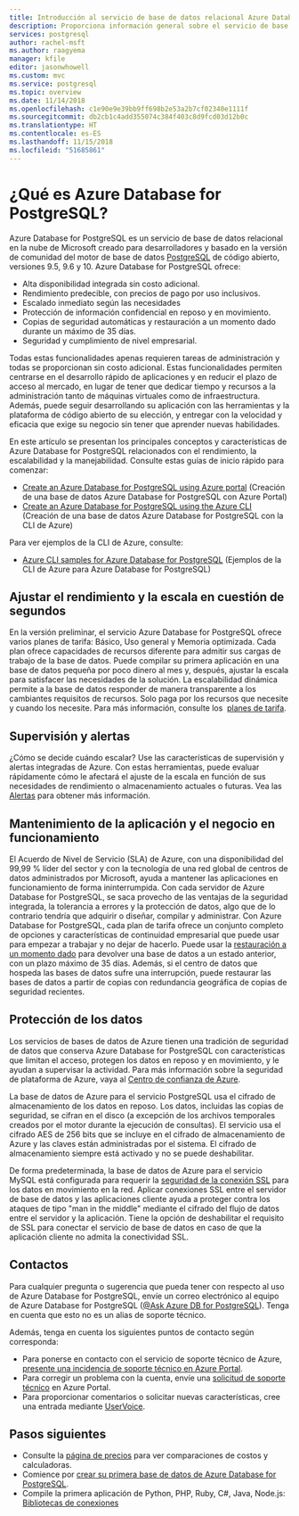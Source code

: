 ```yaml
---
title: Introducción al servicio de base de datos relacional Azure Database for PostgreSQL
description: Proporciona información general sobre el servicio de base de datos relacional de Azure Database for MySQL.
services: postgresql
author: rachel-msft
ms.author: raagyema
manager: kfile
editor: jasonwhowell
ms.custom: mvc
ms.service: postgresql
ms.topic: overview
ms.date: 11/14/2018
ms.openlocfilehash: c1e90e9e39bb9ff698b2e53a2b7cf02340e1111f
ms.sourcegitcommit: db2cb1c4add355074c384f403c8d9fcd03d12b0c
ms.translationtype: HT
ms.contentlocale: es-ES
ms.lasthandoff: 11/15/2018
ms.locfileid: "51685861"
---
```

# <a name="what-is-azure-database-for-postgresql"></a>¿Qué es Azure Database for PostgreSQL?

Azure Database for PostgreSQL es un servicio de base de datos relacional en la nube de Microsoft creado para desarrolladores y basado en la versión de comunidad del motor de base de datos [PostgreSQL](https://www.postgresql.org/) de código abierto, versiones 9.5, 9.6 y 10. Azure Database for PostgreSQL ofrece:

- Alta disponibilidad integrada sin costo adicional.
- Rendimiento predecible, con precios de pago por uso inclusivos.
- Escalado inmediato según las necesidades
- Protección de información confidencial en reposo y en movimiento.
- Copias de seguridad automáticas y restauración a un momento dado durante un máximo de 35 días.
- Seguridad y cumplimiento de nivel empresarial.

Todas estas funcionalidades apenas requieren tareas de administración y todas se proporcionan sin costo adicional. Estas funcionalidades permiten centrarse en el desarrollo rápido de aplicaciones y en reducir el plazo de acceso al mercado, en lugar de tener que dedicar tiempo y recursos a la administración tanto de máquinas virtuales como de infraestructura. Además, puede seguir desarrollando su aplicación con las herramientas y la plataforma de código abierto de su elección, y entregar con la velocidad y eficacia que exige su negocio sin tener que aprender nuevas habilidades. 

En este artículo se presentan los principales conceptos y características de Azure Database for PostgreSQL relacionados con el rendimiento, la escalabilidad y la manejabilidad. Consulte estas guías de inicio rápido para comenzar:

- [Create an Azure Database for PostgreSQL using Azure portal](quickstart-create-server-database-portal.md) (Creación de una base de datos Azure Database for PostgreSQL con Azure Portal)
- [Create an Azure Database for PostgreSQL using the Azure CLI](quickstart-create-server-database-azure-cli.md) (Creación de una base de datos Azure Database for PostgreSQL con la CLI de Azure)

Para ver ejemplos de la CLI de Azure, consulte:

- [Azure CLI samples for Azure Database for PostgreSQL](./sample-scripts-azure-cli.md) (Ejemplos de la CLI de Azure para Azure Database for PostgreSQL)

## <a name="adjust-performance-and-scale-within-seconds"></a>Ajustar el rendimiento y la escala en cuestión de segundos
En la versión preliminar, el servicio Azure Database for PostgreSQL ofrece varios planes de tarifa: Básico, Uso general y Memoria optimizada. Cada plan ofrece capacidades de recursos diferente para admitir sus cargas de trabajo de la base de datos. Puede compilar su primera aplicación en una base de datos pequeña por poco dinero al mes y, después, ajustar la escala para satisfacer las necesidades de la solución. La escalabilidad dinámica permite a la base de datos responder de manera transparente a los cambiantes requisitos de recursos. Solo paga por los recursos que necesite y cuando los necesite. Para más información, consulte los  [planes de tarifa](concepts-pricing-tiers.md).

## <a name="monitoring-and-alerting"></a>Supervisión y alertas
¿Cómo se decide cuándo escalar? Use las características de supervisión y alertas integradas de Azure. Con estas herramientas, puede evaluar rápidamente cómo le afectará el ajuste de la escala en función de sus necesidades de rendimiento o almacenamiento actuales o futuras. Vea las [Alertas](howto-alert-on-metric.md) para obtener más información.

## <a name="keep-your-app-and-business-running"></a>Mantenimiento de la aplicación y el negocio en funcionamiento
El Acuerdo de Nivel de Servicio (SLA) de Azure, con una disponibilidad del 99,99 % líder del sector y con la tecnología de una red global de centros de datos administrados por Microsoft, ayuda a mantener las aplicaciones en funcionamiento de forma ininterrumpida. Con cada servidor de Azure Database for PostgreSQL, se saca provecho de las ventajas de la seguridad integrada, la tolerancia a errores y la protección de datos, algo que de lo contrario tendría que adquirir o diseñar, compilar y administrar. Con Azure Database for PostgreSQL, cada plan de tarifa ofrece un conjunto completo de opciones y características de continuidad empresarial que puede usar para empezar a trabajar y no dejar de hacerlo. Puede usar la [restauración a un momento dado](howto-restore-server-portal.md) para devolver una base de datos a un estado anterior, con un plazo máximo de 35 días. Además, si el centro de datos que hospeda las bases de datos sufre una interrupción, puede restaurar las bases de datos a partir de copias con redundancia geográfica de copias de seguridad recientes.

## <a name="secure-your-data"></a>Protección de los datos
Los servicios de bases de datos de Azure tienen una tradición de seguridad de datos que conserva Azure Database for PostgreSQL con características que limitan el acceso, protegen los datos en reposo y en movimiento, y le ayudan a supervisar la actividad. Para más información sobre la seguridad de plataforma de Azure, vaya al [Centro de confianza de Azure](https://www.microsoft.com/en-us/trustcenter/security).

La base de datos de Azure para el servicio PostgreSQL usa el cifrado de almacenamiento de los datos en reposo. Los datos, incluidas las copias de seguridad, se cifran en el disco (a excepción de los archivos temporales creados por el motor durante la ejecución de consultas). El servicio usa el cifrado AES de 256 bits que se incluye en el cifrado de almacenamiento de Azure y las claves están administradas por el sistema. El cifrado de almacenamiento siempre está activado y no se puede deshabilitar.

De forma predeterminada, la base de datos de Azure para el servicio MySQL está configurada para requerir la [seguridad de la conexión SSL](./concepts-ssl-connection-security.md) para los datos en movimiento en la red. Aplicar conexiones SSL entre el servidor de base de datos y las aplicaciones cliente ayuda a proteger contra los ataques de tipo "man in the middle" mediante el cifrado del flujo de datos entre el servidor y la aplicación. Tiene la opción de deshabilitar el requisito de SSL para conectar el servicio de base de datos en caso de que la aplicación cliente no admita la conectividad SSL.

## <a name="contacts"></a>Contactos
Para cualquier pregunta o sugerencia que pueda tener con respecto al uso de Azure Database for PostgreSQL, envíe un correo electrónico al equipo de Azure Database for PostgreSQL ([@Ask Azure DB for PostgreSQL](mailto:AskAzureDBforPostgreSQL@service.microsoft.com)). Tenga en cuenta que esto no es un alias de soporte técnico.

Además, tenga en cuenta los siguientes puntos de contacto según corresponda:
- Para ponerse en contacto con el servicio de soporte técnico de Azure, [presente una incidencia de soporte técnico en Azure Portal](https://portal.azure.com/?#blade/Microsoft_Azure_Support/HelpAndSupportBlade).
- Para corregir un problema con la cuenta, envíe una [solicitud de soporte técnico](https://ms.portal.azure.com/#blade/Microsoft_Azure_Support/HelpAndSupportBlade/newsupportrequest) en Azure Portal.
- Para proporcionar comentarios o solicitar nuevas características, cree una entrada mediante [UserVoice](https://feedback.azure.com/forums/597976-azure-database-for-postgresql).

## <a name="next-steps"></a>Pasos siguientes
- Consulte la [página de precios](https://azure.microsoft.com/pricing/details/postgresql/) para ver comparaciones de costos y calculadoras.
- Comience por [crear su primera base de datos de Azure Database for PostgreSQL](./quickstart-create-server-database-portal.md).
- Compile la primera aplicación de Python, PHP, Ruby, C\#, Java, Node.js: [Bibliotecas de conexiones](./concepts-connection-libraries.md)
